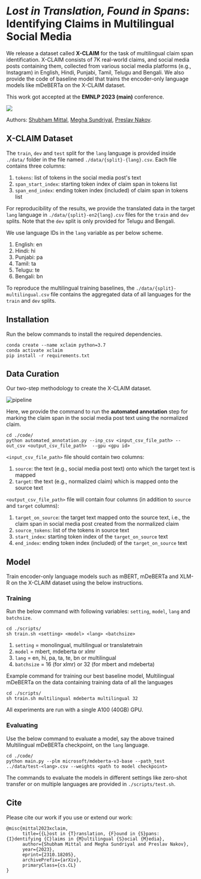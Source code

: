# _Lost in Translation, Found in Spans_:<br/> Identifying Claims in Multilingual Social Media

We release a dataset called **X-CLAIM** for the task of multilingual claim span identification. 
X-CLAIM consists of 7K real-world claims, and social media posts containing them, collected from various social media platforms (e.g., Instagram) in English, Hindi, Punjabi, Tamil, Telugu and Bengali.
We also provide the code of baseline model that trains the encoder-only language models like mDeBERTa on the X-CLAIM dataset.

This work got accepted at the **EMNLP 2023 (main)** conference.

<a href='https://arxiv.org/abs/2310.18205'><img src='https://img.shields.io/badge/ArXiv-PDF-blue'></a>

Authors: [Shubham Mittal](https://scholar.google.com/citations?view_op=list_works&hl=en&authuser=1&hl=en&user=l_bIdRcAAAAJ&authuser=1), [Megha Sundriyal](https://scholar.google.com/citations?hl=en&authuser=1&user=vbmdVSAAAAAJ), [Preslav Nakov](https://scholar.google.com/citations?hl=en&authuser=1&user=DfXsKZ4AAAAJ).


## X-CLAIM Dataset
The `train`, `dev` and `test` split for the `lang` language is provided inside `./data/` folder in the file named `./data/{split}-{lang}.csv`. Each file contains three columns:
1. `tokens`: list of tokens in the social media post's text
2. `span_start_index`: starting token index of claim span in tokens list
3. `span_end_index`: ending token index (included) of claim span in tokens list

For reproducibility of the results, we provide the translated data in the target `lang` language in `./data/{split}-en2{lang}.csv` files for the `train` and `dev` splits. Note that the `dev` split is only provided for Telugu and Bengali. 

We use language IDs in the `lang` variable as per below scheme.
1. English: en
2. Hindi: hi
3. Punjabi: pa
4. Tamil: ta
5. Telugu: te
6. Bengali: bn

To reproduce the multilingual training baselines, the `./data/{split}-multilingual.csv` file contains the aggregated data of all languages for the `train` and `dev` splits.


## Installation

Run the below commands to install the required dependencies. 

```
conda create --name xclaim python=3.7
conda activate xclaim
pip install -r requirements.txt
```



## Data Curation
Our two-step methodology to create the X-CLAIM dataset.

![pipeline](https://github.com/mbzuai-nlp/x-claim/assets/65343158/f482b292-aa61-4dfb-915b-84439c577fc0)


Here, we provide the command to run the **automated annotation** step for marking the claim span in the social media post text using the normalized claim.


```
cd ./code/
python automated_annotation.py --inp_csv <input_csv_file_path> --out_csv <output_csv_file_path>  --gpu <gpu id>
```

`<input_csv_file_path>` file should contain two columns:
1. `source`: the text (e.g., social media post text) onto which the target text is mapped
2. `target`: the text (e.g., normalized claim) which is mapped onto the source text

`<output_csv_file_path>` file will contain four columns (in addition to `source` and `target` columns):
1. `target_on_source`: the target text mapped onto the source text, i.e., the claim span in social media post created from the normalized claim
2. `source_tokens`: list of the tokens in source text
3. `start_index`: starting token index of the `target_on_source` text
4. `end_index`: ending token index (included) of the `target_on_source` text


## Model
Train encoder-only language models such as mBERT, mDeBERTa and XLM-R on the X-CLAIM dataset using the below instructions.

### Training
Run the below command with following variables: `setting`, `model`, `lang` and `batchsize`.

```
cd ./scripts/
sh train.sh <setting> <model> <lang> <batchsize>
```

1. `setting` = monolingual, multilingual or translatetrain
2. `model` = mbert, mdeberta or xlmr
3. `lang` = en, hi, pa, ta, te, bn or multilingual
4. `batchsize` = 16 (for xlmr) or 32 (for mbert and mdeberta)


Example command for training our best baseline model, Multilingual mDeBERTa on the data containing training data of all the languages 

```
cd ./scripts/
sh train.sh multilingual mdeberta multilingual 32
```

All experiments are run with a single A100 (40GB) GPU.

### Evaluating
Use the below command to evaluate a model, say the above trained Multilingual mDeBERTa checkpoint, on the `lang` language.

```
cd ./code/
python main.py --plm microsoft/mdeberta-v3-base --path_test ../data/test-<lang>.csv --weights <path to model checkpoint>
```

The commands to evaluate the models in different settings like zero-shot transfer or on multiple languages are provided in `./scripts/test.sh`.

## Cite
Please cite our work if you use or extend our work:
```
@misc{mittal2023xclaim,
      title={{L}ost in {T}ranslation, {F}ound in {S}pans: {I}dentifying {C}laims in {M}ultilingual {S}ocial {M}edia}, 
      author={Shubham Mittal and Megha Sundriyal and Preslav Nakov},
      year={2023},
      eprint={2310.18205},
      archivePrefix={arXiv},
      primaryClass={cs.CL}
}
```
